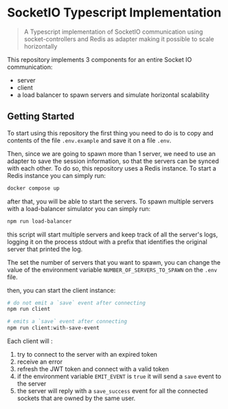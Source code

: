 # SocketIO Typescript Implementation
> A Typescript implementation of SocketIO communication using socket-controllers and Redis as adapter making it possible to scale horizontally

This repository implements 3 components for an entire Socket IO communication:

* server
* client
* a load balancer to spawn servers and simulate horizontal scalability

## Getting Started

To start using this repository the first thing you need to do is to copy and contents of the file `.env.example` and save it on a file `.env`.

Then, since we are going to spawn more than 1 server, we need to use an adapter to save the session information, so that the servers can be synced with each other. To do so, this repository uses a Redis instance. To start a Redis instance you can simply run:

```sh
docker compose up
```

after that, you will be able to start the servers. To spawn multiple servers with a load-balancer simulator you can simply run:

```sh
npm run load-balancer
```

this script will start multiple servers and keep track of all the server's logs, logging it on the process stdout with a prefix that identifies the original server that printed the log. 

The set the number of servers that you want to spawn, you can change the value of the environment variable `NUMBER_OF_SERVERS_TO_SPAWN` on the `.env` file.

then, you can start the client instance: 

```sh
# do not emit a `save` event after connecting
npm run client

# emits a `save` event after connecting
npm run client:with-save-event
```

Each client will :

1. try to connect to the server with an expired token
2. receive an error
3. refresh the JWT token and connect with a valid token
4. if the environment variable `EMIT_EVENT` is `true` it will send a `save` event to the server
5. the server will reply with a `save_success` event for all the connected sockets that are owned by the same user.

